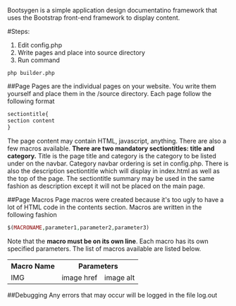 Bootsygen is a simple application design documentatino framework that uses the Bootstrap front-end framework to display content.

#Steps:

1. Edit config.php
2. Write pages and place into source directory
3. Run command 
```
php builder.php
```

##Page
Pages are the individual pages on your website. You write them yourself and place them in the /source directory. Each page follow the following format
```php
sectiontitle{
section content
}
```
The page content may contain HTML, javascript, anything. There are also a few macros available.
<b>There are two mandatory sectiontitles: title and category.</b> Title is the page title and category is the category to be listed under on the navbar. Category navbar ordering is set in config.php. There is also the description sectiontitle which will display in index.html as well as the top of the page. The sectiontitle summary may be used in the same fashion as description except it will not be placed on the main page.

##Page Macros
Page macros were created because it's too ugly to have a lot of HTML code in the contents section. Macros are written in the following fashion
```php
$(MACRONAME,parameter1,parameter2,parameter3)
```
Note that the <b>macro must be on its own line</b>. Each macro has its own specified parameters.
The list of macros available are listed below.

<table>
<tr>
<th>Macro Name</th>
<th colspan="2">Parameters</th>
</tr>
<tr>
<td>IMG</td>
<td>image href</td>
<td>image alt</td>
</tr>
</table>

##Debugging
Any errors that may occur will be logged in the file log.out
